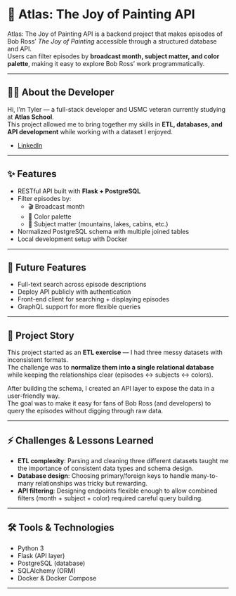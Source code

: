 # 🎨 Atlas: The Joy of Painting API

Atlas: The Joy of Painting API is a backend project that makes episodes of Bob Ross’ *The Joy of Painting* accessible through a structured database and API.  
Users can filter episodes by **broadcast month, subject matter, and color palette**, making it easy to explore Bob Ross’ work programmatically.

---

## 👨‍💻 About the Developer
Hi, I’m Tyler — a full-stack developer and USMC veteran currently studying at **Atlas School**.  
This project allowed me to bring together my skills in **ETL, databases, and API development** while working with a dataset I enjoyed.  

- [LinkedIn](https://www.linkedin.com/in/tylerwhitchurch)
---

## ✨ Features
- RESTful API built with **Flask + PostgreSQL**  
- Filter episodes by:  
  - 🎬 Broadcast month  
  - 🎨 Color palette  
  - 🌲 Subject matter (mountains, lakes, cabins, etc.)  
- Normalized PostgreSQL schema with multiple joined tables  
- Local development setup with Docker  

---

## 🚧 Future Features
- Full-text search across episode descriptions  
- Deploy API publicly with authentication  
- Front-end client for searching + displaying episodes  
- GraphQL support for more flexible queries  

---

## 📖 Project Story
This project started as an **ETL exercise** — I had three messy datasets with inconsistent formats.  
The challenge was to **normalize them into a single relational database** while keeping the relationships clear (episodes ↔ subjects ↔ colors).  

After building the schema, I created an API layer to expose the data in a user-friendly way.  
The goal was to make it easy for fans of Bob Ross (and developers) to query the episodes without digging through raw data.

---

## ⚡ Challenges & Lessons Learned
- **ETL complexity**: Parsing and cleaning three different datasets taught me the importance of consistent data types and schema design.  
- **Database design**: Choosing primary/foreign keys to handle many-to-many relationships was tricky but rewarding.  
- **API filtering**: Designing endpoints flexible enough to allow combined filters (month + subject + color) required careful query building.  

---

## 🛠 Tools & Technologies
- Python 3  
- Flask (API layer)  
- PostgreSQL (database)  
- SQLAlchemy (ORM)  
- Docker & Docker Compose  

---
